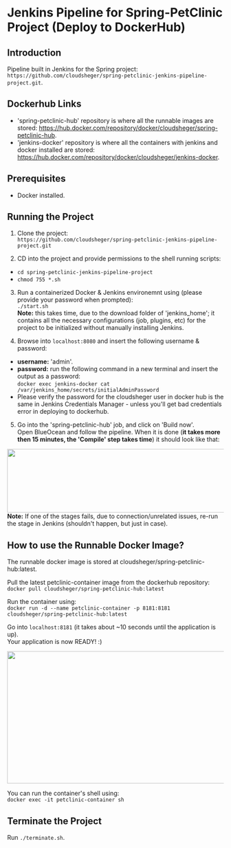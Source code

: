 # Jenkins Pipeline for Spring-PetClinic Project (Deploy to DockerHub)

## Introduction
Pipeline built in Jenkins for the Spring project: ```https://github.com/cloudsheger/spring-petclinic-jenkins-pipeline-project.git```.

## Dockerhub Links
- 'spring-petclinic-hub' repository is where all the runnable images are stored: https://hub.docker.com/repository/docker/cloudsheger/spring-petclinic-hub.
- 'jenkins-docker' repository is where all the containers with jenkins and docker installed are stored: https://hub.docker.com/repository/docker/cloudsheger/jenkins-docker.

## Prerequisites
- Docker installed.

## Running the Project

1) Clone the project: <br>```https://github.com/cloudsheger/spring-petclinic-jenkins-pipeline-project.git```

2) CD into the project and provide permissions to the shell running scripts:</br>
- ```cd spring-petclinic-jenkins-pipeline-project```
- ```chmod 755 *.sh```

3) Run a containerized Docker & Jenkins environemnt using (please provide your password when prompted):</br>
```./start.sh```
</br><b>Note:</b> this takes time, due to the download folder of 'jenkins_home'; it contains all the necessary configurations (job, plugins, etc) for the project to be initialized without manually installing Jenkins.

4) Browse into ```localhost:8080``` and insert the following username & password:
- <b>username:</b> 'admin'.
- <b>password:</b> run the following command in a new terminal and insert the output as a password:</br>
```docker exec jenkins-docker cat /var/jenkins_home/secrets/initialAdminPassword``` 
- Please verify the password for the cloudsheger user in docker hub is the same in Jenkins Credentials Manager - unless you'll get bad credentials error in deploying to dockerhub.

5) Go into the 'spring-petclinic-hub' job, and click on 'Build now'.</br>
Open BlueOcean and follow the pipeline. When it is done (<b>it takes more then 15 minutes, the 'Compile' step takes time</b>) it should look like that:

<img src="https://i.ibb.co/5GjpB5s/Screen-Shot-2020-01-04-at-19-34-58.png" align="center" height="148" width="888" >
</br><b>Note:</b> If one of the stages fails, due to connection/unrelated issues, re-run the stage in Jenkins (shouldn't happen, but just in case).

## How to use the Runnable Docker Image?
The runnable docker image is stored at cloudsheger/spring-petclinic-hub:latest.

Pull the latest petclinic-container image from the dockerhub repository:</br>
```docker pull cloudsheger/spring-petclinic-hub:latest```

Run the container using:</br>
```docker run -d --name petclinic-container -p 8181:8181 cloudsheger/spring-petclinic-hub:latest```

Go into ```localhost:8181``` (it takes about ~10 seconds until the application is up). </br>
Your application is now READY! :)

<img src="https://i.ibb.co/sFsLDvf/Screen-Shot-2020-01-05-at-1-14-53.png" align="center" height="308" width="688" >

You can run the container's shell using:</br>
```docker exec -it petclinic-container sh```

## Terminate the Project
Run ```./terminate.sh```.
